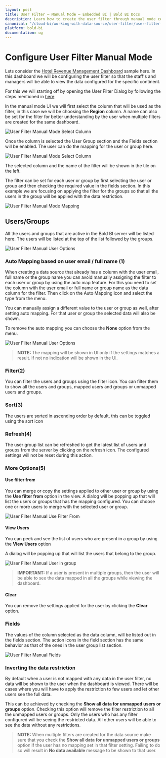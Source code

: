```yaml
---
layout: post
title: User Filter – Manual Mode – Embedded BI | Bold BI Docs
description: Learn how to create the user filter through manual mode configuration by restricting field values access to users/groups in Bold BI Embedded.
canonical: "/cloud-bi/working-with-data-source/user-filter/user-filter-manual/"
platform: bold-bi
documentation: ug
---
```


# Configure User Filter Manual Mode
Lets consider the [Hotel Revenue Management Dashboard](https://www.boldbi.com/solutions/hospitality/hotel-revenue-management-dashboard) sample here. In this dashboard we will be configuring the user filter so that the staff's and managers will be able to view the data configured for the specific continent.

For this we will starting off by opening the User Filter Dialog by following the steps mentioned in [here](/embedded-bi/working-with-data-source/user-filter/#configuring-user-filter)

In the manual mode UI we will first select the column that will be used as the filter, in this case we will be choosing the **Region** column. A name can also be set for the filter for better understanding by the user when multiple filters are created for the same dashboard.

![User Filter Manual Mode Select Column](/static/assets/embedded/working-with-datasource/user-filter/images/user-filter-dlg-manual-select-column.png)

Once the column is selected the User Group section and the Fields section will be enabled. The user can do the mapping for the user or group here.

![User Filter Manual Mode Select Column](/static/assets/embedded/working-with-datasource/user-filter/images/user-filter-dlg-manual-option.png)

The selected column and the name of the filter will be shown in the tile on the left.

The filter can be set for each user or group by first selecting the user or group and then checking the required value in the fields section. In this example we are focusing on applying the filter for the groups so that all the users in the group will be applied with the data restriction.

![User Filter Manual Mode Mapping](/static/assets/embedded/working-with-datasource/user-filter/images/user-filter-dlg-manual-mapping.png)


## Users/Groups
All the users and groups that are active in the Bold BI server will be listed here. The users will be listed at the top of the list followed by the groups.

![User Filter Manual User Options](/static/assets/embedded/working-with-datasource/user-filter/images/user-filter-dlg-manual-user-options.png)

### Auto Mapping based on user email / full name (1)
When creating a data source that already has a column with the user email, full name or the group name you can avoid manually assigning the filter to each user or group by using the auto map feature. For this you need to set the column with the user email or full name or group name as the data column for the filter. Then click on the Auto Mapping icon and select the type from the menu. 

You can manually assign a different value to the user or group as well, after setting auto mapping. For that user or group the selected data will also be shown.

To remove the auto mapping you can choose the **None** option from the menu.

![User Filter Manual User Options](/static/assets/embedded/working-with-datasource/user-filter/images/user-filter-dlg-manual-auto-map.png)

> **NOTE:**  The mapping will be shown in UI only if the settings matches a result. If not no indication will be shown in the UI.

### Filter(2)
You can filter the users and groups using the filter icon. You can filter them to show all the users and groups, mapped users and groups or unmapped users and groups.

### Sort(3)
The users are sorted in ascending order by default, this can be toggled using the sort icon

### Refresh(4)
The user group list can be refreshed to get the latest list of users and groups from the server by clicking on the refresh icon. The configured settings will not be reset during this action.

### More Options(5)

#### Use filter from
You can merge or copy the settings applied to other user or group by using the **Use filter from** option in the view.
A dialog will be popping up that will list the users or groups that has the mapping configured. You can choose one or more users to merge with the selected user or group.

![User Filter Manual Use Filter From](/static/assets/embedded/working-with-datasource/user-filter/images/user-filter-dlg-manual-use-filter-from.png)

#### View Users
You can peek and see the list of users who are present in a group by using the **View Users** option

A dialog will be popping up that will list the users that belong to the group.

![User Filter Manual User in group](/static/assets/embedded/working-with-datasource/user-filter/images/user-filter-dlg-manual-users-in-group.png)

> **IMPORTANT:**  If a user is present in multiple groups, then the user will be able to see the data mapped in all the groups while viewing the dashboard.

#### Clear
You can remove the settings applied for the user by clicking the **Clear** option.


### Fields

The values of the column selected as the data column, will be listed out in the fields section. The action icons in the field section has the same behavior as that of the ones in the user group list section.

![User Filter Manual Fields](/static/assets/embedded/working-with-datasource/user-filter/images/user-filter-dlg-manual-fields.png)




### Inverting the data restriction
By default when a user is not mapped with any data in the user filter, no data will be shown to the user when the dashboard is viewed. There will be cases where you will have to apply the restriction to few users and let other users see the full data.

This can be achieved by checking the **Show all data for unmapped users or groups** option. Checking this option will remove the filter restriction to all the unmapped users or groups. Only the users who has any filter configured will be seeing the restricted data. All other users will be able to see the data without any restrictions.

> **NOTE:**  When multiple filters are created for the data source make sure that you check the **Show all data for unmapped users or groups** option if the user has no mapping set in that filter setting. Failing to do so will result in **No data available** message to be shown to that user.

